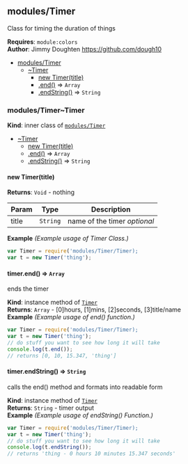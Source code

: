 <a name="module_modules/Timer"></a>

## modules/Timer
Class for timing the duration of things

**Requires**: <code>module:colors</code>  
**Author**: Jimmy Doughten <https://github.com/dough10>  

* [modules/Timer](#module_modules/Timer)
    * [~Timer](#module_modules/Timer..Timer)
        * [new Timer(title)](#new_module_modules/Timer..Timer_new)
        * [.end()](#module_modules/Timer..Timer+end) ⇒ <code>Array</code>
        * [.endString()](#module_modules/Timer..Timer+endString) ⇒ <code>String</code>

<a name="module_modules/Timer..Timer"></a>

### modules/Timer~Timer
**Kind**: inner class of [<code>modules/Timer</code>](#module_modules/Timer)  

* [~Timer](#module_modules/Timer..Timer)
    * [new Timer(title)](#new_module_modules/Timer..Timer_new)
    * [.end()](#module_modules/Timer..Timer+end) ⇒ <code>Array</code>
    * [.endString()](#module_modules/Timer..Timer+endString) ⇒ <code>String</code>

<a name="new_module_modules/Timer..Timer_new"></a>

#### new Timer(title)
**Returns**: <code>Void</code> - nothing  

| Param | Type | Description |
| --- | --- | --- |
| title | <code>String</code> | name of the timer *optional* |

**Example** *(Example usage of Timer Class.)*  
```js
var Timer = require('modules/Timer/Timer);
var t = new Timer('thing');
```
<a name="module_modules/Timer..Timer+end"></a>

#### timer.end() ⇒ <code>Array</code>
ends the timer

**Kind**: instance method of [<code>Timer</code>](#module_modules/Timer..Timer)  
**Returns**: <code>Array</code> - [0]hours, [1]mins, [2]seconds, [3]title/name  
**Example** *(Example usage of end() function.)*  
```js
var Timer = require('modules/Timer/Timer);
var t = new Timer('thing');
// do stuff you want to see how long it will take
console.log(t.end());
// returns [0, 10, 15.347, 'thing']
```
<a name="module_modules/Timer..Timer+endString"></a>

#### timer.endString() ⇒ <code>String</code>
calls the end() method and formats into readable form

**Kind**: instance method of [<code>Timer</code>](#module_modules/Timer..Timer)  
**Returns**: <code>String</code> - timer output  
**Example** *(Example usage of endString() Function.)*  
```js
var Timer = require('modules/Timer/Timer);
var t = new Timer('thing');
// do stuff you want to see how long it will take
console.log(t.endString());
// returns 'thing - 0 hours 10 minutes 15.347 seconds'
```
